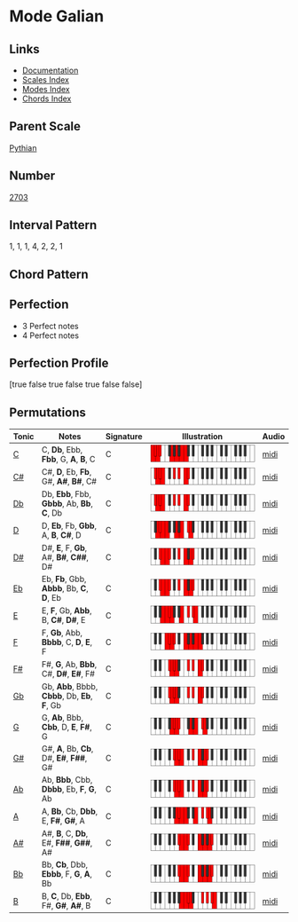 # Mode Galian

## Links

- [Documentation](README.md)
- [Scales Index](Scales.md)
- [Modes Index](Modes.md)
- [Chords Index](Chords.md)

## Parent Scale

[Pythian](ScalePythian.md)

## Number

[2703](https://ianring.com/musictheory/scales/2703)

## Interval Pattern

1, 1, 1, 4, 2, 2, 1

## Chord Pattern



## Perfection

- 3 Perfect notes
- 4 Perfect notes

## Perfection Profile

[true false true false true false false]

## Permutations

| Tonic | Notes | Signature | Illustration | Audio |
|-------|-------|-----------|--------------|-------|
| [C](ModeCNaturalGalian.md) | C, **Db**, Ebb, **Fbb**, G, **A**, **B**, C | C | ![CNaturalGalian](ModeCNaturalGalian.png) | [midi](https://github.com/edipermadi/music/blob/main/docs/ModeCNaturalGalian.mid?raw=true) |
| [C#](ModeCSharpGalian.md) | C#, **D**, Eb, **Fb**, G#, **A#**, **B#**, C# | C | ![CSharpGalian](ModeCSharpGalian.png) | [midi](https://github.com/edipermadi/music/blob/main/docs/ModeCSharpGalian.mid?raw=true) |
| [Db](ModeDFlatGalian.md) | Db, **Ebb**, Fbb, **Gbbb**, Ab, **Bb**, **C**, Db | C | ![DFlatGalian](ModeDFlatGalian.png) | [midi](https://github.com/edipermadi/music/blob/main/docs/ModeDFlatGalian.mid?raw=true) |
| [D](ModeDNaturalGalian.md) | D, **Eb**, Fb, **Gbb**, A, **B**, **C#**, D | C | ![DNaturalGalian](ModeDNaturalGalian.png) | [midi](https://github.com/edipermadi/music/blob/main/docs/ModeDNaturalGalian.mid?raw=true) |
| [D#](ModeDSharpGalian.md) | D#, **E**, F, **Gb**, A#, **B#**, **C##**, D# | C | ![DSharpGalian](ModeDSharpGalian.png) | [midi](https://github.com/edipermadi/music/blob/main/docs/ModeDSharpGalian.mid?raw=true) |
| [Eb](ModeEFlatGalian.md) | Eb, **Fb**, Gbb, **Abbb**, Bb, **C**, **D**, Eb | C | ![EFlatGalian](ModeEFlatGalian.png) | [midi](https://github.com/edipermadi/music/blob/main/docs/ModeEFlatGalian.mid?raw=true) |
| [E](ModeENaturalGalian.md) | E, **F**, Gb, **Abb**, B, **C#**, **D#**, E | C | ![ENaturalGalian](ModeENaturalGalian.png) | [midi](https://github.com/edipermadi/music/blob/main/docs/ModeENaturalGalian.mid?raw=true) |
| [F](ModeFNaturalGalian.md) | F, **Gb**, Abb, **Bbbb**, C, **D**, **E**, F | C | ![FNaturalGalian](ModeFNaturalGalian.png) | [midi](https://github.com/edipermadi/music/blob/main/docs/ModeFNaturalGalian.mid?raw=true) |
| [F#](ModeFSharpGalian.md) | F#, **G**, Ab, **Bbb**, C#, **D#**, **E#**, F# | C | ![FSharpGalian](ModeFSharpGalian.png) | [midi](https://github.com/edipermadi/music/blob/main/docs/ModeFSharpGalian.mid?raw=true) |
| [Gb](ModeGFlatGalian.md) | Gb, **Abb**, Bbbb, **Cbbb**, Db, **Eb**, **F**, Gb | C | ![GFlatGalian](ModeGFlatGalian.png) | [midi](https://github.com/edipermadi/music/blob/main/docs/ModeGFlatGalian.mid?raw=true) |
| [G](ModeGNaturalGalian.md) | G, **Ab**, Bbb, **Cbb**, D, **E**, **F#**, G | C | ![GNaturalGalian](ModeGNaturalGalian.png) | [midi](https://github.com/edipermadi/music/blob/main/docs/ModeGNaturalGalian.mid?raw=true) |
| [G#](ModeGSharpGalian.md) | G#, **A**, Bb, **Cb**, D#, **E#**, **F##**, G# | C | ![GSharpGalian](ModeGSharpGalian.png) | [midi](https://github.com/edipermadi/music/blob/main/docs/ModeGSharpGalian.mid?raw=true) |
| [Ab](ModeAFlatGalian.md) | Ab, **Bbb**, Cbb, **Dbbb**, Eb, **F**, **G**, Ab | C | ![AFlatGalian](ModeAFlatGalian.png) | [midi](https://github.com/edipermadi/music/blob/main/docs/ModeAFlatGalian.mid?raw=true) |
| [A](ModeANaturalGalian.md) | A, **Bb**, Cb, **Dbb**, E, **F#**, **G#**, A | C | ![ANaturalGalian](ModeANaturalGalian.png) | [midi](https://github.com/edipermadi/music/blob/main/docs/ModeANaturalGalian.mid?raw=true) |
| [A#](ModeASharpGalian.md) | A#, **B**, C, **Db**, E#, **F##**, **G##**, A# | C | ![ASharpGalian](ModeASharpGalian.png) | [midi](https://github.com/edipermadi/music/blob/main/docs/ModeASharpGalian.mid?raw=true) |
| [Bb](ModeBFlatGalian.md) | Bb, **Cb**, Dbb, **Ebbb**, F, **G**, **A**, Bb | C | ![BFlatGalian](ModeBFlatGalian.png) | [midi](https://github.com/edipermadi/music/blob/main/docs/ModeBFlatGalian.mid?raw=true) |
| [B](ModeBNaturalGalian.md) | B, **C**, Db, **Ebb**, F#, **G#**, **A#**, B | C | ![BNaturalGalian](ModeBNaturalGalian.png) | [midi](https://github.com/edipermadi/music/blob/main/docs/ModeBNaturalGalian.mid?raw=true) |

